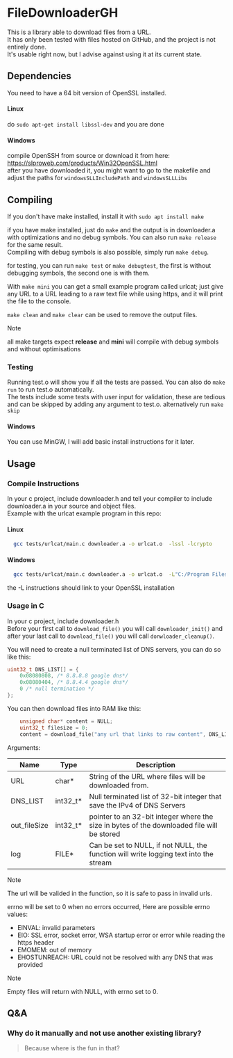 # FileDownloaderGH
This is a library able to download files from a URL.  
It has only been tested with files hosted on GitHub, and the project is not entirely done.  
It's usable right now, but I advise against using it at its current state.
  
## Dependencies

You need to have a 64 bit version of OpenSSL installed.

#### Linux

do `sudo apt-get install libssl-dev` and you are done

#### Windows

compile OpenSSH from source or download it from here: https://slproweb.com/products/Win32OpenSSL.html  
after you have downloaded it, you might want to go to the makefile and adjust the paths for `windowsSLLIncludePath` and `windowsSLLLibs`

## Compiling

If you don't have make installed, install it with `sudo apt install make`  

if you have make installed, just do `make` and the output is in downloader.a with optimizations and no debug symbols. You can also run `make release` for the same result.  
Compiling with debug symbols is also possible, simply run `make debug`.  
  
for testing, you can run `make test` or `make debugtest`, the first is without debugging symbols, the second one is with them.  
  
With `make mini` you can get a small example program called urlcat; just give any URL to a URL leading to a raw text file while using https, and it will print the file to the console.  
  
`make clean` and `make clear` can be used to remove the output files.

> [!NOTE]
> all make targets expect **release** and **mini** will compile with debug symbols and without optimisations

### Testing

Running test.o will show you if all the tests are passed. You can also do `make run` to run test.o automatically.  
The tests include some tests with user input for validation, these are tedious and can be skipped by adding any argument to test.o. alternatively run `make skip`  
  
#### Windows

You can use MinGW, I will add basic install instructions for it later.

## Usage

### Compile Instructions
In your c project, include downloader.h and tell your compiler to include downloader.a in your source and object files.  
Example with the urlcat example program in this repo:  

#### Linux
```bash
  gcc tests/urlcat/main.c downloader.a -o urlcat.o  -lssl -lcrypto
````

#### Windows 
```bash
  gcc tests/urlcat/main.c downloader.a -o urlcat.o  -L"C:/Program Files/OpenSSL-Win64/lib/VC/x64/MT" -I"C:/Program Files/OpenSSL-Win64/include" -lssl -lcrypto -lws2_32
````
the -L instructions should link to your OpenSSL installation

### Usage in C

In your c project, include downloader.h  
Before your first call to `download_file()` you will call `downloader_init()` and after your last call to `download_file()` you will call `donwloader_cleanup()`.  
  
You will need to create a null terminated list of DNS servers, you can do so like this:  
```c
uint32_t DNS_LIST[] = {
	0x08080808, /* 8.8.8.8 google dns*/
	0x08080404, /* 8.8.4.4 google dns*/
	0 /* null termination */
};
```

You can then download files into RAM like this:

```c
	unsigned char* content = NULL;
	uint32_t filesize = 0;
	content = download_file("any url that links to raw content", DNS_LIST, &filesize, NULL);
 ```

Arguments:  


| Name         | Type      | Description                                                                                |
| ------------ | --------- | ------------------------------------------------------------------------------------------ |
| URL          | char\*    | String of the URL where files will be downloaded from.                                     |
| DNS_LIST     | int32_t\* | Null terminated list of 32-bit integer that save the IPv4 of DNS Servers                   |
| out_fileSize | int32_t\* | pointer to an 32-bit integer where the size in bytes of the downloaded file will be stored |
| log          | FILE\*    | Can be set to NULL, if not NULL, the function will write logging text into the stream      |

> [!NOTE]
> The url will be valided in the function, so it is safe to pass in invalid urls.

errno will be set to 0 when no errors occurred, Here are possible errno values:
* EINVAL: invalid parameters
* EIO: SSL error, socket error, WSA startup error or error while reading the https header
* EMOMEM: out of memory
* EHOSTUNREACH: URL could not be resolved with any DNS that was provided

> [!NOTE]
> Empty files will return with NULL, with errno set to 0.


## Q&A

### Why do it manually and not use another existing library? 

> Because where is the fun in that?
